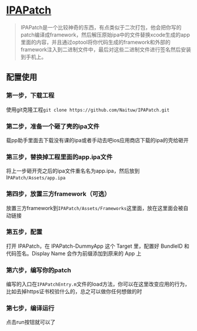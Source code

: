 # [IPAPatch](https://github.com/Naituw/IPAPatch)

>  IPAPatch是一个比较神奇的东西，有点类似于二次打包，他会把你写的patch编译成framework，然后解压原始ipa中的文件替换xcode生成的app里面的内容，并且通过optool将你代码生成的framework和外部的framework注入到二进制文件中，最后对这些二进制文件进行签名然后安装到手机上。

## 配置使用

### 第一步，下载工程

使用git克隆工程`git clone https://github.com/Naituw/IPAPatch.git`

### 第二步，准备一个砸了壳的ipa文件

载pp助手里面去下载没有课的ipa或者手动去吧ios应用商店下载的ipa的壳给砸开

### 第三步，替换掉工程里面的app.ipa文件

将上一步砸开壳之后的ipa文件重名名为app.ipa，然后放到I`PAPatch/Assets/app.ipa`

### 第四步，放置三方framework（可选）

放置三方framework到`IPAPatch/Assets/Frameworks`这里面，放在这里面会被自动链接

### 第五步，配置

打开 IPAPatch，在 IPAPatch-DummyApp 这个 Target 里，配置好 BundleID 和代码签名。Display Name 会作为前缀添加到原来的 App 上

### 第六步，编写你的patch

编写的入口在`IPAPatchEntry.m`文件的load方法，你可以在这里改变应用的行为，比如去掉https证书校验什么的，总之可以做你任何想做的时

### 第七步，编译运行

点击run按钮就可以了